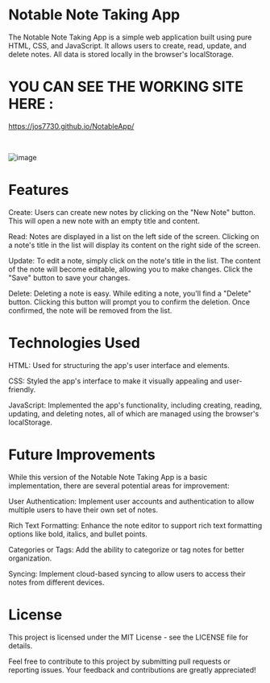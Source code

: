 # Notable Note Taking App
The Notable Note Taking App is a simple web application built using pure HTML, CSS, and JavaScript. It allows users to create, read, update, and delete notes. All data is stored locally in the browser's localStorage.

# YOU CAN SEE THE WORKING SITE HERE :
 https://jos7730.github.io/NotableApp/

 <br>

![image](https://github.com/jos7730/NotableApp/assets/86916920/a3342af0-2efb-428e-b850-d7f3fe55b942)



# Features
Create: Users can create new notes by clicking on the "New Note" button. This will open a new note with an empty title and content.

Read: Notes are displayed in a list on the left side of the screen. Clicking on a note's title in the list will display its content on the right side of the screen.

Update: To edit a note, simply click on the note's title in the list. The content of the note will become editable, allowing you to make changes. Click the "Save" button to save your changes.

Delete: Deleting a note is easy. While editing a note, you'll find a "Delete" button. Clicking this button will prompt you to confirm the deletion. Once confirmed, the note will be removed from the list.

# Technologies Used
HTML: Used for structuring the app's user interface and elements.

CSS: Styled the app's interface to make it visually appealing and user-friendly.

JavaScript: Implemented the app's functionality, including creating, reading, updating, and deleting notes, all of which are managed using the browser's localStorage.

# Future Improvements
While this version of the Notable Note Taking App is a basic implementation, there are several potential areas for improvement:

User Authentication: Implement user accounts and authentication to allow multiple users to have their own set of notes.

Rich Text Formatting: Enhance the note editor to support rich text formatting options like bold, italics, and bullet points.

Categories or Tags: Add the ability to categorize or tag notes for better organization.

Syncing: Implement cloud-based syncing to allow users to access their notes from different devices.

# License
This project is licensed under the MIT License - see the LICENSE file for details.

Feel free to contribute to this project by submitting pull requests or reporting issues. Your feedback and contributions are greatly appreciated!
